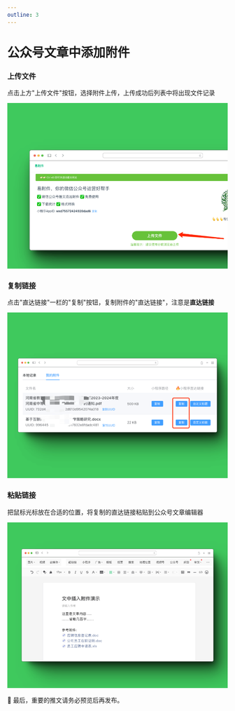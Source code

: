 ```yaml
---
outline: 3
---
```


# 公众号文章中添加附件

### 上传文件 

点击上方"上传文件"按钮，选择附件上传，上传成功后列表中将出现文件记录

![上传文件](./images/add-file-in-article-1.png)

### 复制链接 

点击"直达链接"一栏的"复制"按钮，复制附件的"直达链接"，注意是**直达链接**

![直达链接](./images/add-file-in-article-2.png)

### 粘贴链接 

把鼠标光标放在合适的位置，将复制的直达链接粘贴到公众号文章编辑器

![粘贴链接](./images/add-file-in-article-3.png)


🎉 最后，重要的推文请务必预览后再发布。
